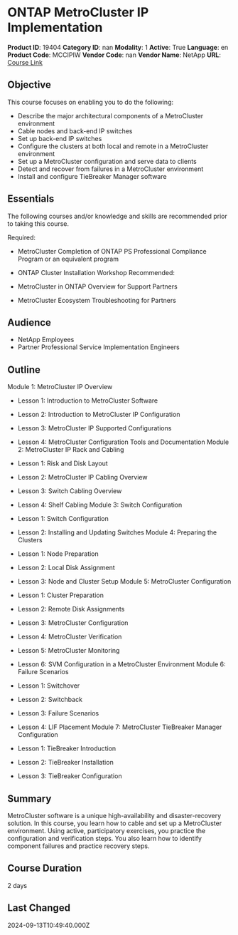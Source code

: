 # ONTAP MetroCluster IP Implementation

**Product ID**: 19404
**Category ID**: nan
**Modality**: 1
**Active**: True
**Language**: en
**Product Code**: MCCIPIW
**Vendor Code**: nan
**Vendor Name**: NetApp
**URL**: [Course Link](https://www.fastlaneus.com/course/netapp-mccipiw)

## Objective
This course focuses on enabling you to do the following: 


- Describe the major architectural components of a MetroCluster environment
- Cable nodes and back-end IP switches
- Set up back-end IP switches
- Configure the clusters at both local and remote in a MetroCluster environment
- Set up a MetroCluster configuration and serve data to clients
- Detect and recover from failures in a MetroCluster environment
- Install and configure TieBreaker Manager software

## Essentials
The following courses and/or knowledge and skills are recommended prior to taking this course.

Required:


- MetroCluster Completion of ONTAP PS Professional Compliance Program or an equivalent program
- ONTAP Cluster Installation Workshop
Recommended:


- MetroCluster in ONTAP Overview for Support Partners
- MetroCluster Ecosystem Troubleshooting for Partners

## Audience
- NetApp Employees
- Partner Professional Service Implementation Engineers

## Outline
Module 1: MetroCluster IP Overview 


- Lesson 1: Introduction to MetroCluster Software
- Lesson 2: Introduction to MetroCluster IP Configuration
- Lesson 3: MetroCluster IP Supported Configurations
- Lesson 4: MetroCluster Configuration Tools and Documentation
Module 2: MetroCluster IP Rack and Cabling 


- Lesson 1: Risk and Disk Layout
- Lesson 2: MetroCluster IP Cabling Overview
- Lesson 3: Switch Cabling Overview
- Lesson 4: Shelf Cabling
Module 3: Switch Configuration 


- Lesson 1: Switch Configuration
- Lesson 2: Installing and Updating Switches
Module 4: Preparing the Clusters 


- Lesson 1: Node Preparation
- Lesson 2: Local Disk Assignment
- Lesson 3: Node and Cluster Setup
Module 5: MetroCluster Configuration 


- Lesson 1: Cluster Preparation
- Lesson 2: Remote Disk Assignments
- Lesson 3: MetroCluster Configuration
- Lesson 4: MetroCluster Verification
- Lesson 5: MetroCluster Monitoring
- Lesson 6: SVM Configuration in a MetroCluster Environment
Module 6: Failure Scenarios 


- Lesson 1: Switchover
- Lesson 2: Switchback
- Lesson 3: Failure Scenarios
- Lesson 4: LIF Placement
Module 7: MetroCluster TieBreaker Manager Configuration 


- Lesson 1: TieBreaker Introduction
- Lesson 2: TieBreaker Installation
- Lesson 3: TieBreaker Configuration

## Summary
MetroCluster software is a unique high-availability and disaster-recovery solution. In this course, you learn how to cable and set up a MetroCluster environment. Using active, participatory exercises, you practice the configuration and verification steps. You also learn how to identify component failures and practice recovery steps.

## Course Duration
2 days

## Last Changed
2024-09-13T10:49:40.000Z
